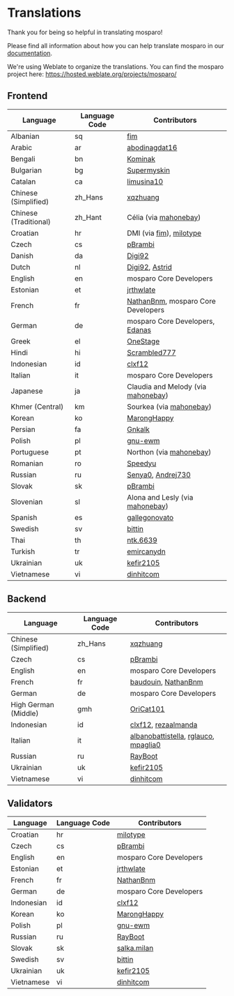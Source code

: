 # Translations

Thank you for being so helpful in translating mosparo!

Please find all information about how you can help translate mosparo in our [documentation](https://documentation.mosparo.io/docs/translating).

We're using Weblate to organize the translations. You can find the mosparo project here: https://hosted.weblate.org/projects/mosparo/

## Frontend

| Language              | Language Code | Contributors                                                                                                 |
|-----------------------|---------------|--------------------------------------------------------------------------------------------------------------|
| Albanian              | sq            | [fim](https://hosted.weblate.org/user/fim/)                                                                  |
| Arabic                | ar            | [abodinagdat16](https://hosted.weblate.org/user/abodinagdat16/)                                              |
| Bengali               | bn            | [Kominak](https://hosted.weblate.org/user/Kominak/)                                                          |
| Bulgarian             | bg            | [Supermyskin](https://hosted.weblate.org/user/Supermyskin/)                                                  |
| Catalan               | ca            | [limusina10](https://hosted.weblate.org/user/limusina10/)                                                    |
| Chinese (Simplified)  | zh_Hans       | [xqzhuang](https://hosted.weblate.org/user/xqzhuang/)                                                        |
| Chinese (Traditional) | zh_Hant       | Célia (via [mahonebay](https://hosted.weblate.org/user/mahonebay))                                           |
| Croatian              | hr            | DMI (via [fim](https://hosted.weblate.org/user/fim/)), [milotype](https://hosted.weblate.org/user/milotype/) |
| Czech                 | cs            | [pBrambi](https://hosted.weblate.org/user/pBrambi/)                                                          |
| Danish                | da            | [Digi92](https://hosted.weblate.org/user/Digi92/)                                                            |
| Dutch                 | nl            | [Digi92](https://hosted.weblate.org/user/Digi92/), [Astrid](https://hosted.weblate.org/user/Astrid/)         |
| English               | en            | mosparo Core Developers                                                                                      |
| Estonian              | et            | [jrthwlate](https://hosted.weblate.org/user/jrthwlate/)                                                      |
| French                | fr            | [NathanBnm](https://hosted.weblate.org/user/NathanBnm/), mosparo Core Developers                             |
| German                | de            | mosparo Core Developers, [Edanas](https://hosted.weblate.org/user/Edanas/)                                   |
| Greek                 | el            | [OneStage](https://hosted.weblate.org/user/OneStage/)                                                        |
| Hindi                 | hi            | [Scrambled777](https://hosted.weblate.org/user/Scrambled777/)                                                |
| Indonesian            | id            | [clxf12](https://hosted.weblate.org/user/clxf12/)                                                            |
| Italian               | it            | mosparo Core Developers                                                                                      |
| Japanese              | ja            | Claudia and Melody (via [mahonebay](https://hosted.weblate.org/user/mahonebay/))                             |
| Khmer (Central)       | km            | Sourkea (via [mahonebay](https://hosted.weblate.org/user/mahonebay/))                                        |
| Korean                | ko            | [MarongHappy](https://hosted.weblate.org/user/MarongHappy/)                                                  |
| Persian               | fa            | [Gnkalk](https://hosted.weblate.org/user/Gnkalk/)                                                            |
| Polish                | pl            | [gnu-ewm](https://hosted.weblate.org/user/gnu-ewm/)                                                          |
| Portuguese            | pt            | Northon (via [mahonebay](https://hosted.weblate.org/user/mahonebay/))                                        |
| Romanian              | ro            | [Speedyu](https://hosted.weblate.org/user/Speedyu/)                                                          |
| Russian               | ru            | [Senya0](https://hosted.weblate.org/user/Senya0/), [Andrej730](https://hosted.weblate.org/user/Andrej730/)   |
| Slovak                | sk            | [pBrambi](https://hosted.weblate.org/user/pBrambi/)                                                          |
| Slovenian             | sl            | Alona and Lesly (via [mahonebay](https://hosted.weblate.org/user/mahonebay/))                                |
| Spanish               | es            | [gallegonovato](https://hosted.weblate.org/user/gallegonovato/)                                              |
| Swedish               | sv            | [bittin](https://hosted.weblate.org/user/bittin/)                                                            |
| Thai                  | th            | [ntk.6639](https://hosted.weblate.org/user/ntk.6639/)                                                        |
| Turkish               | tr            | [emircanydn](https://hosted.weblate.org/user/emircanydn/)                                                    |
| Ukrainian             | uk            | [kefir2105](https://hosted.weblate.org/user/kefir2105/)                                                      |
| Vietnamese            | vi            | [dinhitcom](https://hosted.weblate.org/user/dinhitcom/)                                                      |

## Backend
| Language             | Language Code | Contributors                                                                                                                 |
|----------------------|---------------|------------------------------------------------------------------------------------------------------------------------------|
| Chinese (Simplified) | zh_Hans       | [xqzhuang](https://hosted.weblate.org/user/xqzhuang/)                                                                        |
| Czech                | cs            | [pBrambi](https://hosted.weblate.org/user/pBrambi/)                                                                          |
| English              | en            | mosparo Core Developers                                                                                                      |
| French               | fr            | [baudouin](https://hosted.weblate.org/user/baudouin/), [NathanBnm](https://hosted.weblate.org/user/NathanBnm/)               |
| German               | de            | mosparo Core Developers                                                                                                      |
| High German (Middle) | gmh           | [OriCat101](https://hosted.weblate.org/user/OriCat101/)                                                                      |
| Indonesian           | id            | [clxf12](https://hosted.weblate.org/user/clxf12/), [rezaalmanda](https://hosted.weblate.org/user/rezaalmanda/)               |
| Italian              | it            | [albanobattistella](https://hosted.weblate.org/user/albanobattistella/), [rglauco](https://hosted.weblate.org/user/rglauco/), [mpaglia0](https://hosted.weblate.org/user/mpaglia0/) |
| Russian              | ru            | [RayBoot](https://hosted.weblate.org/user/RayBoot/)                                                                          |
| Ukrainian            | uk            | [kefir2105](https://hosted.weblate.org/user/kefir2105/)                                                                      |
| Vietnamese           | vi            | [dinhitcom](https://hosted.weblate.org/user/dinhitcom/)                                                                      |

## Validators
| Language   | Language Code | Contributors                                                |
|------------|---------------|-------------------------------------------------------------|
| Croatian   | hr            | [milotype](https://hosted.weblate.org/user/milotype/) |
| Czech      | cs            | [pBrambi](https://hosted.weblate.org/user/pBrambi/)         |
| English    | en            | mosparo Core Developers                                     |
| Estonian   | et            | [jrthwlate](https://hosted.weblate.org/user/jrthwlate/)     |
| French     | fr            | [NathanBnm](https://hosted.weblate.org/user/NathanBnm/)     |
| German     | de            | mosparo Core Developers                                     |
| Indonesian | id            | [clxf12](https://hosted.weblate.org/user/clxf12/)           |
| Korean     | ko            | [MarongHappy](https://hosted.weblate.org/user/MarongHappy/) |
| Polish     | pl            | [gnu-ewm](https://hosted.weblate.org/user/gnu-ewm/)         |
| Russian    | ru            | [RayBoot](https://hosted.weblate.org/user/RayBoot/)         |
| Slovak     | sk            | [salka.milan](https://hosted.weblate.org/user/salka.milan/) |
| Swedish    | sv            | [bittin](https://hosted.weblate.org/user/bittin/)           |
| Ukrainian  | uk            | [kefir2105](https://hosted.weblate.org/user/kefir2105/)     |
| Vietnamese | vi            | [dinhitcom](https://hosted.weblate.org/user/dinhitcom/)     |
